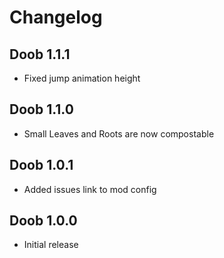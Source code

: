 # Changelog
## Doob 1.1.1
- Fixed jump animation height
## Doob 1.1.0
- Small Leaves and Roots are now compostable
## Doob 1.0.1
- Added issues link to mod config
## Doob 1.0.0
- Initial release
